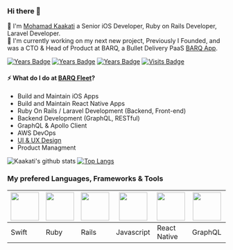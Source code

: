 ### Hi there 👋
💬 I'm [Mohamad Kaakati](http://www.kaakati.me/) a Senior iOS Developer, Ruby on Rails Developer, Laravel Developer. <br/>
💬 I'm currently working on my next new project, Previously I Founded, and was a CTO & Head of Product at BARQ, a Bullet Delivery PaaS [BARQ App](https://www.barqapp.com/).

[![Years Badge](https://badges.pufler.dev/years/kaakati)](https://badges.pufler.dev)
[![Years Badge](https://badges.pufler.dev/repos/kaakati)](https://badges.pufler.dev)
[![Years Badge](https://badges.pufler.dev/gists/kaakati)](https://badges.pufler.dev)
[![Visits Badge](https://badges.pufler.dev/visits/kaakati/Kaakati)](https://badges.pufler.dev)

#### ⚡ What do I do at [BARQ Fleet](https://www.barqfleet.com/)?
- Build and Maintain iOS Apps
- Build and Maintain React Native Apps
- Ruby On Rails / Laravel Development (Backend, Front-end)
- Backend Development (GraphQL, RESTful)
- GraphQL & Apollo Client
- AWS DevOps
- [UI & UX Design](https://www.dribbble.com/kaakati)
- Product Managment

![Kaakati's github stats](https://github-readme-stats.vercel.app/api?username=kaakati&show_icons=true&count_private=true)
[![Top Langs](https://github-readme-stats.vercel.app/api/top-langs/?username=kaakati&layout=compact)](https://github.com/anuraghazra/github-readme-stats)

### My prefered Languages, Frameworks & Tools
<img src="https://cdn.iconscout.com/icon/free/png-256/swift-13-722653.png" height="65px"> | <img src="https://cdn.iconscout.com/icon/free/png-256/ruby-47-1175102.png" height="65px"> | <img src="https://cdn.iconscout.com/icon/free/png-256/rails-3-1175113.png" height="65px"> | <img src="https://cdn.iconscout.com/icon/free/png-256/javascript-24-1174950.png" height="65px"> | <img src="https://cdn.iconscout.com/icon/free/png-256/react-native-555397.png" height="65px"> | <img src="https://miro.medium.com/max/400/1*nP2C50GK4_-ly_R_mq3juQ.png" height="65px"> | <img src="https://cdn.iconscout.com/icon/free/png-256/aws-1869025-1583149.png" height="65px"> | <img src="https://cdn.iconscout.com/icon/free/png-256/laravel-2752139-2284956.png" height="65px">
------------ | ------------ | ------------ | ------------ | ------------ | ------------ | ------------ | ------------
Swift | Ruby | Rails | Javascript | React Native | GraphQL | DevOps | Laravel

<!--
**Kaakati/Kaakati** is a ✨ _special_ ✨ repository because its `README.md` (this file) appears on your GitHub profile.

Here are some ideas to get you started:

- 🔭 I’m currently working on ...
- 🌱 I’m currently learning ...
- 👯 I’m looking to collaborate on ...
- 🤔 I’m looking for help with ...
- 💬 Ask me about ...
- 📫 How to reach me: ...
- 😄 Pronouns: ...
- ⚡ Fun fact: ...
-->
